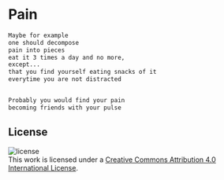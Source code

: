 # Pain

```markdown
Maybe for example
one should decompose
pain into pieces
eat it 3 times a day and no more,
except...
that you find yourself eating snacks of it
everytime you are not distracted


Probably you would find your pain
becoming friends with your pulse
```

## License

![license](https://i.creativecommons.org/l/by/4.0/88x31.png)<br/>
This work is licensed under a [Creative Commons Attribution 4.0 International License](http://creativecommons.org/licenses/by/4.0/).
